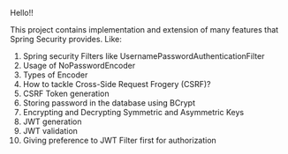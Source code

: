Hello!! 

This project contains implementation and extension of many features that Spring Security provides. Like:

1. Spring security Filters like UsernamePasswordAuthenticationFilter
2. Usage of NoPasswordEncoder
3. Types of Encoder
4. How to tackle Cross-Side Request Frogery (CSRF)?
5. CSRF Token generation
6. Storing password in the database using BCrypt
7. Encrypting and Decrypting Symmetric and  Asymmetric Keys
8. JWT generation
9. JWT validation
10. Giving preference to JWT Filter first for authorization 
